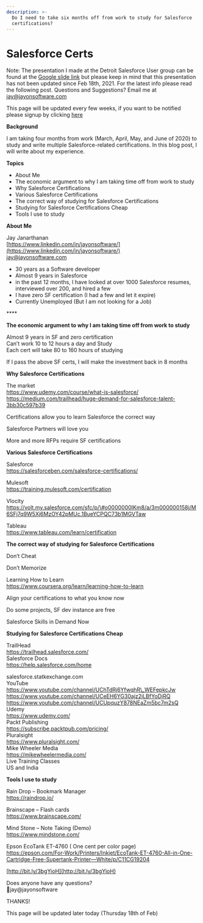 ```yaml
---
description: >-
  Do I need to take six months off from work to study for Salesforce
  certifications?
---
```


# Salesforce Certs

Note: The presentation I made at the Detroit Salesforce User group can be found at the [Google slide link](https://docs.google.com/presentation/d/1NwILrHrHokodJb7YHCas0liQL3nkdt7loRjmgx1v3xI/edit?usp=sharing) but please keep in mind that this presentation has not been updated since Feb 18th, 2021. For the latest info please read the following post. Questions and Suggestions? Email me at [jay@jayonsoftware.com](mailto:jay@jayonsoftware.com)

This page will be updated every few weeks, if you want to be notified please signup by clicking [here](http://bit.ly/3bgYioH)

**Background**

I am taking four months from work \(March, April, May, and June of 2020\) to study and write multiple Salesforce-related certifications. In this blog post, I will write about my experience.

**Topics**

* About Me
* The economic argument to why I am taking time off from work to study
* Why Salesforce Certifications
* Various Salesforce Certifications
* The correct way of studying for Salesforce Certifications
* Studying for Salesforce Certifications Cheap
* Tools I use to study

**About Me**

Jay Janarthanan  
[https://www.linkedin.com/in/jayonsoftware/](https://www.linkedin.com/in/jayonsoftware/)  
[jay@jayonsoftware.com](mailto:jay@jayonsoftware.com)

* 30 years as a Software developer
* Almost 9 years in Salesforce
* in the past 12 months, I have looked at over 1000 Salesforce resumes, interviewed over 200, and hired a few
* I have zero SF certification \(I had a few and let it expire\)
* Currently Unemployed \(But I am not looking for a Job\)

\*\*\*\*

**The economic argument to why I am taking time off from work to study**

  
Almost 9 years in SF and zero certification  
Can’t work 10 to 12 hours a day and Study  
Each cert will take 80 to 160 hours of studying

If I pass the above SF certs, I will make the investment back in 8 months

**Why Salesforce Certifications**

  
The market  
https://www.udemy.com/course/what-is-salesforce/  
https://medium.com/trailhead/huge-demand-for-salesforce-talent-3bb30c597b39

Certifications allow you to learn Salesforce the correct way

Salesforce Partners will love you

More and more RFPs require SF certifications

**Various Salesforce Certifications**

  
Salesforce  
https://salesforceben.com/salesforce-certifications/

Mulesoft  
https://training.mulesoft.com/certification

Vlocity  
https://volt.my.salesforce.com/sfc/p/\#o0000000IKm8/a/3m000000158j/M6SFj7q9W5Xj6MzOY42pMUc.1BueYCPQC73b1MGVTaw

Tableau  
https://www.tableau.com/learn/certification

**The correct way of studying for Salesforce Certifications**  
  
Don’t Cheat

Don’t Memorize

Learning How to Learn  
https://www.coursera.org/learn/learning-how-to-learn

Align your certifications to what you know now

Do some projects, SF dev instance are free

Salesforce Skills in Demand Now

**Studying for Salesforce Certifications Cheap**

  
TrailHead  
https://trailhead.salesforce.com/  
Salesforce Docs  
https://help.salesforce.com/home

salesforce.statkexchange.com  
YouTube  
https://www.youtube.com/channel/UChTdRj6YfwqhR\_WEFepkcJw  
https://www.youtube.com/channel/UCeEH6YG30ajz2jLBfYoDjRQ  
https://www.youtube.com/channel/UCUpquzY878NEaZm5bc7m2sQ  
Udemy  
https://www.udemy.com/  
Packt Publishing  
https://subscribe.packtpub.com/pricing/  
Pluralsight  
https://www.pluralsight.com/  
Mike Wheeler Media  
https://mikewheelermedia.com/  
Live Training Classes  
US and India

**Tools I use to study**

  
Rain Drop – Bookmark Manager  
https://raindrop.io/

Brainscape – Flash cards  
https://www.brainscape.com/

Mind Stone – Note Taking \(Demo\)  
https://www.mindstone.com/

Epson EcoTank ET-4760 \( One cent per color page\)  
https://epson.com/For-Work/Printers/Inkjet/EcoTank-ET-4760-All-in-One-Cartridge-Free-Supertank-Printer—White/p/C11CG19204

[http://bit.ly/3bgYioH](http://bit.ly/3bgYioH)

Does anyone have any questions?  
jay@jayonsoftware  


  
THANKS!

This page will be updated later today \(Thursday 18th of Feb\)



